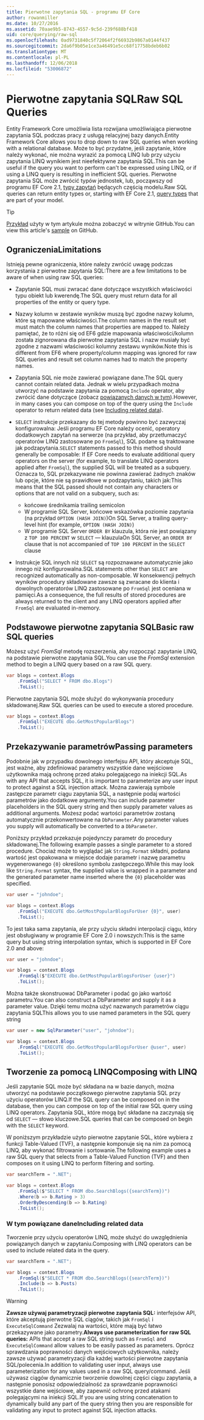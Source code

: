 ```yaml
---
title: Pierwotne zapytania SQL - programu EF Core
author: rowanmiller
ms.date: 10/27/2016
ms.assetid: 70aae9b5-8743-4557-9c5d-239f688bf418
uid: core/querying/raw-sql
ms.openlocfilehash: 0ad9731840c5f72064f2f66932b9867a0144f437
ms.sourcegitcommit: 2da6f9b05e1ce3a46491e5cc68f17758bdeb6b02
ms.translationtype: MT
ms.contentlocale: pl-PL
ms.lasthandoff: 12/06/2018
ms.locfileid: "53006872"
---
```

# <a name="raw-sql-queries"></a><span data-ttu-id="c6361-102">Pierwotne zapytania SQL</span><span class="sxs-lookup"><span data-stu-id="c6361-102">Raw SQL Queries</span></span>

<span data-ttu-id="c6361-103">Entity Framework Core umożliwia lista rozwijana umożliwiająca pierwotne zapytania SQL podczas pracy z usługą relacyjnej bazy danych.</span><span class="sxs-lookup"><span data-stu-id="c6361-103">Entity Framework Core allows you to drop down to raw SQL queries when working with a relational database.</span></span> <span data-ttu-id="c6361-104">Może to być przydatne, jeśli zapytanie, które należy wykonać, nie można wyrazić za pomocą LINQ lub przy użyciu zapytania LINQ wynikiem jest nieefektywne zapytania SQL.</span><span class="sxs-lookup"><span data-stu-id="c6361-104">This can be useful if the query you want to perform can't be expressed using LINQ, or if using a LINQ query is resulting in inefficient SQL queries.</span></span> <span data-ttu-id="c6361-105">Pierwotne zapytania SQL może zwrócić typów jednostek, lub, począwszy od programu EF Core 2.1, [typy zapytań](xref:core/modeling/query-types) będących częścią modelu.</span><span class="sxs-lookup"><span data-stu-id="c6361-105">Raw SQL queries can return entity types or, starting with EF Core 2.1, [query types](xref:core/modeling/query-types) that are part of your model.</span></span>

> [!TIP]  
> <span data-ttu-id="c6361-106">[Przykład](https://github.com/aspnet/EntityFramework.Docs/tree/master/samples/core/Querying) użyty w tym artykule można zobaczyć w witrynie GitHub.</span><span class="sxs-lookup"><span data-stu-id="c6361-106">You can view this article's [sample](https://github.com/aspnet/EntityFramework.Docs/tree/master/samples/core/Querying) on GitHub.</span></span>

## <a name="limitations"></a><span data-ttu-id="c6361-107">Ograniczenia</span><span class="sxs-lookup"><span data-stu-id="c6361-107">Limitations</span></span>

<span data-ttu-id="c6361-108">Istnieją pewne ograniczenia, które należy zwrócić uwagę podczas korzystania z pierwotne zapytania SQL:</span><span class="sxs-lookup"><span data-stu-id="c6361-108">There are a few limitations to be aware of when using raw SQL queries:</span></span>

* <span data-ttu-id="c6361-109">Zapytanie SQL musi zwracać dane dotyczące wszystkich właściwości typu obiekt lub kwerendę.</span><span class="sxs-lookup"><span data-stu-id="c6361-109">The SQL query must return data for all properties of the entity or query type.</span></span>

* <span data-ttu-id="c6361-110">Nazwy kolumn w zestawie wyników muszą być zgodne nazwy kolumn, które są mapowane właściwości.</span><span class="sxs-lookup"><span data-stu-id="c6361-110">The column names in the result set must match the column names that properties are mapped to.</span></span> <span data-ttu-id="c6361-111">Należy pamiętać, że to różni się od EF6 gdzie mapowania właściwości/kolumn została zignorowana dla pierwotne zapytania SQL i nazw musiały być zgodne z nazwami właściwości kolumny zestawu wyników.</span><span class="sxs-lookup"><span data-stu-id="c6361-111">Note this is different from EF6 where property/column mapping was ignored for raw SQL queries and result set column names had to match the property names.</span></span>

* <span data-ttu-id="c6361-112">Zapytania SQL nie może zawierać powiązane dane.</span><span class="sxs-lookup"><span data-stu-id="c6361-112">The SQL query cannot contain related data.</span></span> <span data-ttu-id="c6361-113">Jednak w wielu przypadkach można utworzyć na podstawie zapytania za pomocą `Include` operator, aby zwrócić dane dotyczące (zobacz [powiązanych danych w tym](#including-related-data)).</span><span class="sxs-lookup"><span data-stu-id="c6361-113">However, in many cases you can compose on top of the query using the `Include` operator to return related data (see [Including related data](#including-related-data)).</span></span>

* <span data-ttu-id="c6361-114">`SELECT` instrukcje przekazany do tej metody powinno być zazwyczaj konfigurowalna: Jeśli programu EF Core należy ocenić, operatory dodatkowych zapytań na serwerze (na przykład, aby przetłumaczyć operatorów LINQ zastosowane po `FromSql`), SQL podane są traktowane jak podzapytania.</span><span class="sxs-lookup"><span data-stu-id="c6361-114">`SELECT` statements passed to this method should generally be composable: If EF Core needs to evaluate additional query operators on the server (for example, to translate LINQ operators applied after `FromSql`), the supplied SQL will be treated as a subquery.</span></span> <span data-ttu-id="c6361-115">Oznacza to, SQL przekazywane nie powinna zawierać żadnych znaków lub opcje, które nie są prawidłowe w podzapytaniu, takich jak:</span><span class="sxs-lookup"><span data-stu-id="c6361-115">This means that the SQL passed should not contain any characters or options that are not valid on a subquery, such as:</span></span>
  * <span data-ttu-id="c6361-116">końcowe średnikami</span><span class="sxs-lookup"><span data-stu-id="c6361-116">a trailing semicolon</span></span>
  * <span data-ttu-id="c6361-117">W programie SQL Server, końcowe wskazówka poziomie zapytania (na przykład `OPTION (HASH JOIN)`)</span><span class="sxs-lookup"><span data-stu-id="c6361-117">On SQL Server, a trailing query-level hint (for example, `OPTION (HASH JOIN)`)</span></span>
  * <span data-ttu-id="c6361-118">W programie SQL Server `ORDER BY` klauzula, która nie jest powiązany z `TOP 100 PERCENT` w `SELECT` — klauzula</span><span class="sxs-lookup"><span data-stu-id="c6361-118">On SQL Server, an `ORDER BY` clause that is not accompanied of `TOP 100 PERCENT` in the `SELECT` clause</span></span>

* <span data-ttu-id="c6361-119">Instrukcje SQL innych niż `SELECT` są rozpoznawane automatycznie jako innego niż konfigurowalna.</span><span class="sxs-lookup"><span data-stu-id="c6361-119">SQL statements other than `SELECT` are recognized automatically as non-composable.</span></span> <span data-ttu-id="c6361-120">W konsekwencji pełnych wyników procedury składowane zawsze są zwracane do klienta i dowolnych operatorów LINQ zastosowane po `FromSql` jest oceniana w pamięci.</span><span class="sxs-lookup"><span data-stu-id="c6361-120">As a consequence, the full results of stored procedures are always returned to the client and any LINQ operators applied after `FromSql` are evaluated in-memory.</span></span>

## <a name="basic-raw-sql-queries"></a><span data-ttu-id="c6361-121">Podstawowe pierwotne zapytania SQL</span><span class="sxs-lookup"><span data-stu-id="c6361-121">Basic raw SQL queries</span></span>

<span data-ttu-id="c6361-122">Możesz użyć *FromSql* metodę rozszerzenia, aby rozpocząć zapytanie LINQ, na podstawie pierwotne zapytania SQL.</span><span class="sxs-lookup"><span data-stu-id="c6361-122">You can use the *FromSql* extension method to begin a LINQ query based on a raw SQL query.</span></span>

<!-- [!code-csharp[Main](samples/core/Querying/Querying/RawSQL/Sample.cs)] -->
``` csharp
var blogs = context.Blogs
    .FromSql("SELECT * FROM dbo.Blogs")
    .ToList();
```

<span data-ttu-id="c6361-123">Pierwotne zapytania SQL może służyć do wykonywania procedury składowanej.</span><span class="sxs-lookup"><span data-stu-id="c6361-123">Raw SQL queries can be used to execute a stored procedure.</span></span>

<!-- [!code-csharp[Main](samples/core/Querying/Querying/RawSQL/Sample.cs)] -->
``` csharp
var blogs = context.Blogs
    .FromSql("EXECUTE dbo.GetMostPopularBlogs")
    .ToList();
```

## <a name="passing-parameters"></a><span data-ttu-id="c6361-124">Przekazywanie parametrów</span><span class="sxs-lookup"><span data-stu-id="c6361-124">Passing parameters</span></span>

<span data-ttu-id="c6361-125">Podobnie jak w przypadku dowolnego interfejsu API, który akceptuje SQL, jest ważne, aby zdefiniować parametry wszystkie dane wejściowe użytkownika mają ochronę przed ataku polegającego na iniekcji SQL.</span><span class="sxs-lookup"><span data-stu-id="c6361-125">As with any API that accepts SQL, it is important to parameterize any user input to protect against a SQL injection attack.</span></span> <span data-ttu-id="c6361-126">Można zawierają symbole zastępcze parametr ciągu zapytania SQL, a następnie podaj wartości parametrów jako dodatkowe argumenty.</span><span class="sxs-lookup"><span data-stu-id="c6361-126">You can include parameter placeholders in the SQL query string and then supply parameter values as additional arguments.</span></span> <span data-ttu-id="c6361-127">Możesz podać wartości parametrów zostaną automatycznie przekonwertowane na `DbParameter`.</span><span class="sxs-lookup"><span data-stu-id="c6361-127">Any parameter values you supply will automatically be converted to a `DbParameter`.</span></span>

<span data-ttu-id="c6361-128">Poniższy przykład przekazuje pojedynczy parametr do procedury składowanej.</span><span class="sxs-lookup"><span data-stu-id="c6361-128">The following example passes a single parameter to a stored procedure.</span></span> <span data-ttu-id="c6361-129">Chociaż może to wyglądać jak `String.Format` składni, podana wartość jest opakowana w miejsce dodaje parametr i nazwę parametru wygenerowanego `{0}` określono symbolu zastępczego.</span><span class="sxs-lookup"><span data-stu-id="c6361-129">While this may look like `String.Format` syntax, the supplied value is wrapped in a parameter and the generated parameter name inserted where the `{0}` placeholder was specified.</span></span>

<!-- [!code-csharp[Main](samples/core/Querying/Querying/RawSQL/Sample.cs)] -->
``` csharp
var user = "johndoe";

var blogs = context.Blogs
    .FromSql("EXECUTE dbo.GetMostPopularBlogsForUser {0}", user)
    .ToList();
```

<span data-ttu-id="c6361-130">To jest taka sama zapytania, ale przy użyciu składni interpolacji ciągu, który jest obsługiwany w programie EF Core 2.0 i nowszych:</span><span class="sxs-lookup"><span data-stu-id="c6361-130">This is the same query but using string interpolation syntax, which is supported in EF Core 2.0 and above:</span></span>

<!-- [!code-csharp[Main](samples/core/Querying/Querying/RawSQL/Sample.cs)] -->
``` csharp
var user = "johndoe";

var blogs = context.Blogs
    .FromSql($"EXECUTE dbo.GetMostPopularBlogsForUser {user}")
    .ToList();
```

<span data-ttu-id="c6361-131">Można także skonstruować DbParameter i podać go jako wartość parametru.</span><span class="sxs-lookup"><span data-stu-id="c6361-131">You can also construct a DbParameter and supply it as a parameter value.</span></span> <span data-ttu-id="c6361-132">Dzięki temu można użyć nazwanych parametrów ciągu zapytania SQL</span><span class="sxs-lookup"><span data-stu-id="c6361-132">This allows you to use named parameters in the SQL query string</span></span>

<!-- [!code-csharp[Main](samples/core/Querying/Querying/RawSQL/Sample.cs)] -->
``` csharp
var user = new SqlParameter("user", "johndoe");

var blogs = context.Blogs
    .FromSql("EXECUTE dbo.GetMostPopularBlogsForUser @user", user)
    .ToList();
```

## <a name="composing-with-linq"></a><span data-ttu-id="c6361-133">Tworzenie za pomocą LINQ</span><span class="sxs-lookup"><span data-stu-id="c6361-133">Composing with LINQ</span></span>

<span data-ttu-id="c6361-134">Jeśli zapytanie SQL może być składana na w bazie danych, można utworzyć na podstawie początkowego pierwotne zapytania SQL przy użyciu operatorów LINQ.</span><span class="sxs-lookup"><span data-stu-id="c6361-134">If the SQL query can be composed on in the database, then you can compose on top of the initial raw SQL query using LINQ operators.</span></span> <span data-ttu-id="c6361-135">Zapytania SQL, które mogą być składane na zaczynają się od `SELECT` — słowo kluczowe.</span><span class="sxs-lookup"><span data-stu-id="c6361-135">SQL queries that can be composed on begin with the `SELECT` keyword.</span></span>

<span data-ttu-id="c6361-136">W poniższym przykładzie użyto pierwotne zapytanie SQL, które wybiera z funkcji Table-Valued (TVF), a następnie komponuje się na nim za pomocą LINQ, aby wykonać filtrowanie i sortowanie.</span><span class="sxs-lookup"><span data-stu-id="c6361-136">The following example uses a raw SQL query that selects from a Table-Valued Function (TVF) and then composes on it using LINQ to perform filtering and sorting.</span></span>

<!-- [!code-csharp[Main](samples/core/Querying/Querying/RawSQL/Sample.cs)] -->
``` csharp
var searchTerm = ".NET";

var blogs = context.Blogs
    .FromSql($"SELECT * FROM dbo.SearchBlogs({searchTerm})")
    .Where(b => b.Rating > 3)
    .OrderByDescending(b => b.Rating)
    .ToList();
```

### <a name="including-related-data"></a><span data-ttu-id="c6361-137">W tym powiązane dane</span><span class="sxs-lookup"><span data-stu-id="c6361-137">Including related data</span></span>

<span data-ttu-id="c6361-138">Tworzenie przy użyciu operatorów LINQ, może służyć do uwzględnienia powiązanych danych w zapytaniu.</span><span class="sxs-lookup"><span data-stu-id="c6361-138">Composing with LINQ operators can be used to include related data in the query.</span></span>

<!-- [!code-csharp[Main](samples/core/Querying/Querying/RawSQL/Sample.cs)] -->
``` csharp
var searchTerm = ".NET";

var blogs = context.Blogs
    .FromSql($"SELECT * FROM dbo.SearchBlogs({searchTerm})")
    .Include(b => b.Posts)
    .ToList();
```

> [!WARNING]  
> <span data-ttu-id="c6361-139">**Zawsze używaj parametryzacji pierwotne zapytania SQL:** interfejsów API, które akceptują pierwotne SQL ciągów, takich jak `FromSql` i `ExecuteSqlCommand` Zezwalaj na wartości, które mają być łatwo przekazywane jako parametry.</span><span class="sxs-lookup"><span data-stu-id="c6361-139">**Always use parameterization for raw SQL queries:** APIs that accept a raw SQL string such as `FromSql` and `ExecuteSqlCommand` allow values to be easily passed as parameters.</span></span> <span data-ttu-id="c6361-140">Oprócz sprawdzania poprawności danych wejściowych użytkownika, należy zawsze używać parametryzacji dla każdej wartości pierwotne zapytania SQL/polecenia.</span><span class="sxs-lookup"><span data-stu-id="c6361-140">In addition to validating user input, always use parameterization for any values used in a raw SQL query/command.</span></span> <span data-ttu-id="c6361-141">Jeśli używasz ciągów dynamicznie tworzenie dowolnej części ciągu zapytania, a następnie ponosisz odpowiedzialność za sprawdzanie poprawności wszystkie dane wejściowe, aby zapewnić ochronę przed atakami polegającymi na iniekcji SQL.</span><span class="sxs-lookup"><span data-stu-id="c6361-141">If you are using string concatenation to dynamically build any part of the query string then you are responsible for validating any input to protect against SQL injection attacks.</span></span>
